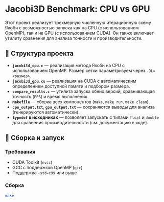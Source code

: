 # Jacobi3D Benchmark: CPU vs GPU

Этот проект реализует трехмерную численную итерационную схему Якоби с возможностью запуска как на CPU (с использованием OpenMP), так и на GPU (с использованием CUDA). Он также включает утилиту сравнения для анализа точности и производительности.

## 🔧 Структура проекта

- **`jacobi3d_cpu.c`** — реализация метода Якоби на CPU с использованием OpenMP. Размер сетки параметризуем через `-DL=<размер>`.
- **`jacobi3d_gpu.cu`** — реализация на CUDA с автоматическим определением доступной памяти и подбором размера.
- **`compare_results.c`** — утилита запуска обеих версий, сравнивающая точность (`EPS`) и время выполнения.
- **`Makefile`** — сборка всех компонентов (`make`, `make run`, `make clean`).
- **`cpu_output.txt`, `gpu_output.txt`** — сохраняются выводы для анализа (генерируются автоматически).
- **`typedef` в исходниках** — позволяет запускать с типами `float` и `double` для сравнения производительности (см. документацию в коде).

## 🧪 Сборка и запуск

### Требования

- CUDA Toolkit (`nvcc`)
- GCC с поддержкой OpenMP (`gcc`)
- Поддержка `-std=c99` или выше

### Сборка

```bash
make
